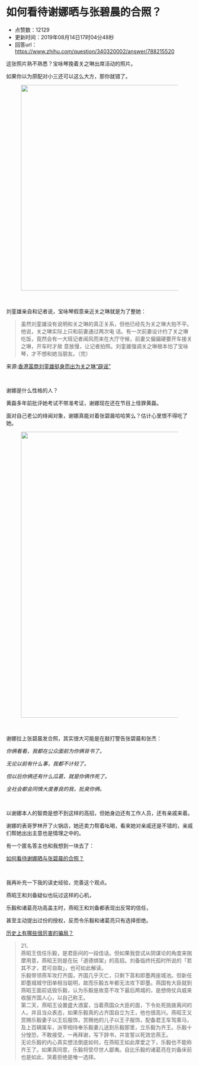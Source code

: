 # 如何看待谢娜晒与张碧晨的合照？
- 点赞数：12129
- 更新时间：2019年08月14日17时04分48秒
- 回答url：https://www.zhihu.com/question/340320002/answer/788215520
<body>
 <p data-pid="4P1wMa7t">这张照片熟不熟悉？宝咏琴挽着关之琳出席活动的照片。</p>
 <p data-pid="vJZo2lY-">如果你以为原配对小三还可以这么大方，那你就错了。</p>
 <figure data-size="normal">
  <img src="https://pica.zhimg.com/50/v2-34bc4324bbc38610386687d3afd26ec7_720w.jpg?source=1940ef5c" data-caption="" data-size="normal" data-rawwidth="554" data-rawheight="626" data-original-token="v2-f245b6e1b3651420d8360e6995826c77" data-default-watermark-src="https://pica.zhimg.com/50/v2-70220dab57f19a68f4c0ec073932e524_720w.jpg?source=1940ef5c" class="origin_image zh-lightbox-thumb" width="554" data-original="https://picx.zhimg.com/v2-34bc4324bbc38610386687d3afd26ec7_r.jpg?source=1940ef5c">
 </figure>
 <p class="ztext-empty-paragraph"><br></p>
 <p data-pid="_GI5FiE4">刘銮雄亲自和记者说，宝咏琴假意亲近关之琳就是为了整她：</p>
 <blockquote data-pid="3cGhnjFz">
  虽然刘銮雄没有说明和关之琳的真正关系，但他已经先为关之琳大抱不平。他说，关之琳实际上只和前妻通过两次电 话。有一次前妻设计约了关之琳吃饭，竟然会有一大班记者闻风而来在大厅守候，前妻又偏偏硬要开车接关之琳，开车时才故 意放慢，让记者拍照。刘銮雄强调关之琳根本怕了宝咏琴，才不想和她当朋友。（完）
 </blockquote>
 <p data-pid="mXBd6emL">来源:<a href="https://link.zhihu.com/?target=http%3A//ent.sina.com.cn/c_star/2000-01-12/351.html" class=" wrap external" target="_blank" rel="nofollow noreferrer">香港富商刘銮雄挺身而出为关之琳“辟谣”</a></p>
 <p class="ztext-empty-paragraph"><br></p>
 <p data-pid="xRAlVV66">谢娜是什么性格的人？</p>
 <p data-pid="vTQAxd4Y">黄磊多年前批评她考试不带准考证，谢娜现在还在节目上怪罪黄磊。</p>
 <p data-pid="4oqkg_nT">面对自己老公的绯闻对象，谢娜真能对着张碧晨哈哈笑么？估计心里恨不得吃了她。</p>
 <figure data-size="normal">
  <img src="https://picx.zhimg.com/50/v2-3a430456afa31ca7c16be8324f47f35a_720w.jpg?source=1940ef5c" data-caption="" data-size="normal" data-rawwidth="770" data-rawheight="431" data-original-token="v2-61d443f17c0e541d0b17894c837ff740" data-default-watermark-src="https://pic1.zhimg.com/50/v2-469505577067f74aff8d625efaf1f5bc_720w.jpg?source=1940ef5c" class="origin_image zh-lightbox-thumb" width="770" data-original="https://pic1.zhimg.com/v2-3a430456afa31ca7c16be8324f47f35a_r.jpg?source=1940ef5c">
 </figure>
 <p class="ztext-empty-paragraph"><br></p>
 <p data-pid="6PB0yyUD">谢娜拉上张碧晨发合照，其实很大可能是在敲打警告张碧晨和张杰：</p>
 <p data-pid="bJZbfuQz"><i>你俩看看，我都在公众面前为你俩背书了。</i></p>
 <p data-pid="sI2_Wjbg"><i>无论以前有什么事，我都不计较了。</i></p>
 <p data-pid="TLXMa6i8"><i>但以后你俩还有什么瓜葛，就是你俩作死了。</i></p>
 <p data-pid="s77muf3s"><i>全社会都会同情大度善良的我，批臭你俩。</i></p>
 <p class="ztext-empty-paragraph"><br></p>
 <p data-pid="itcKWetS">以谢娜本人的智商是想不到这样的高招，但她身边还有工作人员，还有亲戚来着。</p>
 <p data-pid="poWSBqWt">谢娜的表哥罗林开了火锅店，她还卖力帮着吆喝，看来她对亲戚还是不错的，亲戚们帮她出出主意也是情理之中的。</p>
 <p data-pid="Tk4ow2fc">有一个匿名答主也和我想到一块去了：</p><a href="https://www.zhihu.com/question/340320002/answer/788081833" data-draft-node="block" data-draft-type="link-card" class="internal">如何看待谢娜晒与张碧晨的合照？</a>
 <p class="ztext-empty-paragraph"><br></p>
 <p data-pid="RCRz6Cl7">我再补充一下我的读史经验，完善这个观点。</p>
 <p data-pid="4rHgEoim">燕昭王和刘备疑似也玩过这样的心机，</p>
 <p data-pid="QNLwfCq6">乐毅和诸葛亮功高盖主时，燕昭王和刘备都表现出反常的信任，</p>
 <p data-pid="hvoLY7oE">甚至主动提出过份的授权，反而令乐毅和诸葛亮只有选择拒绝。</p><a href="https://www.zhihu.com/question/29762631/answer/64638693" data-draft-node="block" data-draft-type="link-card" data-image="https://pic4.zhimg.com/a802fe0f096e0ee72423d9710f6ab9bf_180x120.jpg" data-image-width="580" data-image-height="317" class="internal">历史上有哪些很厉害的骗局？</a>
 <blockquote data-pid="ML4A2IXx">
  21、
  <br>
  燕昭王信任乐毅，是君臣间的一段佳话。但如果我尝试从阴谋论的角度来揣摩用意，燕昭王则是在玩「道德绑架」的高招。刘备临终托孤时所说的「若其不才，君可自取」，也可如此解读。
  <br>
  乐毅带领燕军攻打齐国，齐国几乎灭亡，只剩下莒和即墨两座城池。但新任即墨城城守田单相当聪明，故而乐毅五年都无法攻下即墨。燕国有大臣就到燕昭王面前诋毁乐毅，认为乐毅是故意不攻下最后两城的，是想倚仗兵威来收服齐国人心，以自己称王。
  <br>
  第二天，燕昭王设置盛大酒宴，当着燕国众大臣的面，下令处死挑拨离间的人。并且当众表态，如果乐毅真的占齐国自立为王，他也很高兴。燕昭王又赏赐乐毅妻子以王后服饰，赏赐他的儿子以王子服饰，配备君王车驾乘马，及上百辆属车，派宰相侍奉乐毅妻儿送到乐毅那里，立乐毅为齐王。乐毅十分惶恐，不敢接受，一再拜谢，写下辞书，并宣誓以死效忠燕王。
  <br>
  无论乐毅的内心真实想法倒底如何，在燕昭王如此厚爱之下，乐毅也不能称齐王了。如果真同意，乐毅将受尽世人鄙夷。自比乐毅的诸葛亮在刘备床前也是如此，哭着拒绝是唯一选择。
 </blockquote>
</body>